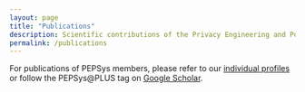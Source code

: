 ```yaml
---
layout: page
title: "Publications"
description: Scientific contributions of the Privacy Engineering and Policy-aligned Systems Group at Paris Lodron University of Salzburg. The group, led by Prof. Frank Pallas, has expertise in the area of privacy engineering and bridges the gap between novel technical systems and the legal domain. Moreover, our methods apply to technical policy-alignment beyond privacy.
permalink: /publications
---
```

For publications of PEPSys members, please refer to our [individual profiles](/team) or follow the PEPSys@PLUS tag on [Google Scholar](https://scholar.google.com/citations?view_op=search_authors&hl=en&mauthors=label:pepsys_plus).
